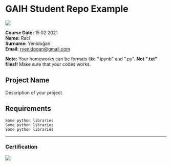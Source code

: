 # GAIH Student Repo Example
![](img/logo.png)

**Course Date:** 15.02.2021  
**Name:** Raci  
**Surname:** Yenidoğan  
**Email:** ryenidogan@gmail.com  

**Note:** Your homeworks can be formats like ".ipynb" and ".py". **Not ".txt" files!!** Make sure that your codes works.  

## Project Name
Description of your project.

## Requirements
```
Some python libraries
Some python libraries
Some python libraries
```
---

### Certification
![](img/certificate_ex.png)

